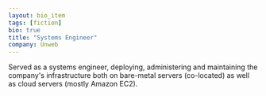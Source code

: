 ```yaml
---
layout: bio_item
tags: [fiction]
bio: true
title: "Systems Engineer"
company: Unweb
---
```


Served as a systems engineer, deploying, administering and maintaining the
company's infrastructure both on bare-metal servers (co-located) as well as
cloud servers (mostly Amazon EC2).
